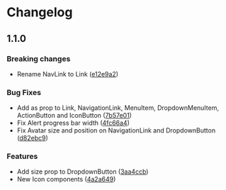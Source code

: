 # Changelog

## 1.1.0

### Breaking changes

- Rename NavLink to Link ([e12e9a2](https://github.com/daroucha/remaster-ui/commit/e12e9a20447b1c0df1c7f77a3356636352defe01))

### Bug Fixes

- Add as prop to Link, NavigationLink, MenuItem, DropdownMenuItem, ActionButton and IconButton ([7b57e01](https://github.com/daroucha/remaster-ui/commit/7b57e0195836dc60faca1f0125a62e9b8e6ca28f))
- Fix Alert progress bar width ([4fc66a4](https://github.com/daroucha/remaster-ui/commit/4fc66a48874561690a72c5a7f4c54e9a901a1b5d))
- Fix Avatar size and position on NavigationLink and DropdownButton ([d82ebc9](https://github.com/daroucha/remaster-ui/commit/d82ebc9b44290b1aa5c3beb667bdea4a657eead5))

### Features

- Add size prop to DropdownButton ([3aa4ccb](https://github.com/daroucha/remaster-ui/commit/3aa4ccbc2ff4a59f7d14c61b805cbe2a16806fbc))
- New Icon components ([4a2a649](https://github.com/daroucha/remaster-ui/commit/4a2a649eb01838421d746cf4b75b8fb0140585ac))
